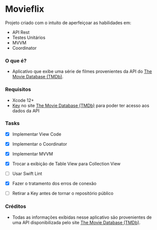 #  Movieflix

Projeto criado com o intuito de aperfeiçoar as habilidades em:
- API Rest
- Testes Unitários
- MVVM
- Coordinator


### O que é?
- Aplicativo que exibe uma série de filmes provenientes da API do [The Movie Database (TMDb)](https://www.themoviedb.org).


### Requisitos
- Xcode 12+
- [Key](https://developers.themoviedb.org/3/getting-started/introduction) no site 
[The Movie Database (TMDb)](https://www.themoviedb.org) para poder ter acesso aos dados da API


### Tasks
- [x] Implementar View Code
- [x] Implementar o Coordinator
- [x] Implementar MVVM
- [x] Trocar a exibição de Table View para Collection View
- [ ] Usar Swift Lint
- [x] Fazer o tratamento dos erros de conexão
- [ ] Retirar a Key antes de tornar o repositório público


### Créditos
- Todas as informações exibidas nesse aplicativo são provenientes de uma API disponibilizada pelo site [The Movie Database (TMDb)](https://developers.themoviedb.org/3/getting-started/introduction).
